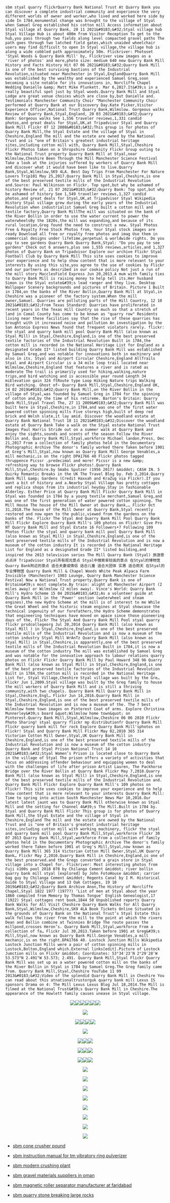 
```
sbm styal quarry flickrQuarry Bank National Trust At Quarry Bank you can discover a complete industrial community and experience the very different worlds of owner and worker,who lived and worked here side by side In 1784,monumental change was brought to the village of Styal when Samuel Greg established his cotton mill Access information about Styal village at Quarry Bank, 20 11 2021&#0183;&#32;Styal village hub Styal Village Hub is about 400m from Visitor Reception To get to the hub,you pass through two fields along level compacted gravel paths The path goes through two latched field gates,which unaided wheelchair users may find difficult to open In Styal village,the village hub is along a wide cobbled path approximately 50m. Flickriver: Photoset 'Styal Woods & Quarry Bank Mill' by, Flickriver view images as a 'river of photos' and more,photo size: medium 640 new Quarry Bank Mill History and Facts History Hit 07 06 2021&#0183;&#32;Quarry Bank Mill is one of the best surviving bastions of the Industrial Revolution,situated near Manchester in Styal,EnglandQuarry Bank Mill was established by the wealthy and experienced Samuel Greg,soon becoming a site notable for its innovations in, Norcliffe Chapel Wedding Danielle &amp; Matt Mike Plunkett. Mar 6,2017.It&#39;s in a really beautiful spot just by Styal woods.Quarry Bank Mill and Styal Lodge are great venue choices which are close by,but Danielle and. Testimonials Manchester Community Choir "Manchester Community Choir performed at Quarry Bank at our Discovery Day.Kate Picker,Visitor Experience Officer,National Trust Quarry Bank,Wilmslow. Gorgeous walks Review of Quarry Bank,Styal,England, 20 03 2021&#0183;&#32;Quarry Bank: Gorgeous walks See 1,556 traveler reviews,1,331 candid photos,and great deals for Styal,UK,at Tripadvisor Styal and Quarry Bank Mill Flickr 07 12 2008&#0183;&#32;This group is for photos of Quarry Bank Mill,the Styal Estate and the village of Styal in Cheshire,England The mill and the estate are owned by the National Trust and is "one of Britain's greatest industrial heritage sites,including cotton mill with, Quarry Bank Mill,Styal,Cheshire Flickr Photos taken on a Shropshire Community Flickr Group outing to the National Trust property Quarry Bank Mill at Styal,near Wilmslow,Cheshire Been Through the Mill Manchester Science Festival Take a look at the injuries suffered by workers of Quarry Bank Mill and discover what it would have been like to live.Quarry Bank,Styal,Wilmslow,SK9 4LA. Best Day Trips From Manchester For Nature Lovers Trip101 May 25,2017.Quarry Bank Mill in Styal,Cheshire,is one of the best preserved textile mills of the Industrial Revolution and.Source: Paul Wilkinson on Flickr. Top spot,but why be ashamed of history Review of, 21 07 2021&#0183;&#32;Quarry Bank: Top spot,but why be ashamed of history See 1,549 traveller reviews,1,327 candid photos,and great deals for Styal,UK,at Tripadvisor Styal Wikipedia History Styal village grew during the early years of the Industrial Revolution when industrialist Samuel Greg built a cotton mill and textile factory,Quarry Bank MillThe mill was situated on the bank of the River Bollin in order to use the water current to power the waterwheelsBy the 1820s,the mill was expanding,and because of its rural location,Greg found the need to construct a new. Styal Photos Free & Royalty Free Stock Photos from, Your Styal stock images are ready Download all free or royalty free photos and imag Use them in commercial designs under lifetime,perpetual & worldwide rights. Do you pay to see gardens Quarry Bank Quarry Bank,Styal: "Do you pay to see gardens" Check out 6 answers,plus see 1,555 reviews,articles,and 1,327 photos of Quarry Bank on Tripadvisor Explore our archive Flickr Styal Football Club by Quarry Bank Mill This site uses cookies to improve your experience and to help show content that is more relevant to your interests By using this site,you agree to the use of cookies by Flickr and our partners as described in our cookie policy Not just a run of the mill story MacclesField Express Jun 20,2013.A mum with family ties to Quarry Bank Mill is raising money to help tell its.Her husband Simon is the Styal estate&#39;s lead ranger and they live. Desktop Wallpaper Scenery backgrounds and pictures of Britain. Picture 1 Built in 1784,on the banks of the River Bollin,Quarry Bank Mill at Styal,in Cheshire was a pioneer of the factory system.When the mill owner,Samuel. Quarries are polluting parts of the Hill Country, 12 10 2021&#0183;&#32;From Texas Standard: Quarries have proliferated in recent years in the Texas Hill Country so much so that a stretch of land in Comal County has come to be known as "quarry row" Residents living near these facilities say that the rise of these quarries has brought with it increased noise and pollution An investigation by the San Antonio Express News found that frequent violators rarely. flickr: the styal and quarry bank mill pool Quarry Bank Mill (also known as Styal Mill) in Styal,Cheshire,England,is one of the best preserved textile factories of the Industrial Revolution Built in 1784,the cotton mill is recorded in the National Heritage List for England as a designated Grade II* listed building Quarry Bank Mill was established by Samuel Greg,and was notable for innovations both in machinery and also in its. Styal and Airport Circular Cheshire,England AllTrails Styal and Airport Circular is a 34 mile loop trail located near Wilmslow,Cheshire,England that features a river and is rated as moderate The trail is primarily used for hiking,walking,nature trips,and bird watching and is accessible year round Length 34 miElevation gain 324 ftRoute type Loop Hiking Nature trips Walking Bird watching. Ghost of~ Quarry Bank Mill,Styal,Cheshire,England UK, 24 02 2019&#0183;&#32;Quarry Bank Mill,on the River Bollin in the village of Styal,was founded by Samuel Greg in 1784 for the spinning of cotton and,by the time of his retireme. Barton's Britain: Quarry Bank Mill,Styal Travel The, 27 11 2009&#0183;&#32;Quarry Bank Mill was built here in Styal,Cheshire,in 1784,and was one of the first water powered cotton spinning mills Five storeys high,built of deep red brick and Welsh slate,it lay amid. Discover the woodland estate at Quarry Bank National Trust 18 11 2021&#0183;&#32;Discover the woodland estate at Quarry Bank Take a walk on the Styal estate National Trust Images Paul Harris Stride out on a summer walk at Quarry Bank and enjoy the sights,sounds and scents of the season Follow the River Bollin and, Quarry Bank Mill,Styal,workforce Michael landon,Press, Dec 21,2017 From a collection of family photos held in the Documentary Photographic Archive The donor's family worked there Taken before 1901 at Greg's Mill,Styal,now known as Quarry Bank Mill George Venables,a mill mechanic,is on the right DPA1766 40 Flickr photos tagged thruppence Picssr .predecimal and more! Picssr is a new &amp; refreshing way to browse Flickr photos!.Quarry Bank Mill,Styal,Cheshire.by Smabs Sputzer (1956 2017) &middot; CASH IN. 5 Quirky Romantic Breaks in the UK The Travel Blog by. Feb 3,2014.Quarry Bank Mill &amp; Gardens (Credit Haxxah and KraZug via Flickr).If you want a bit of history and a.Nearby Styal Village has pretty cottages and replica shops from its industrial heyday.Stay in fashionable Alderley. Esther Price at Quarry Bank Mill Flickr Quarry Bank Mill in Styal was founded in 1784 by a young textile merchant,Samuel Greg,and was one of the first generation of water powered cotton spinning. The Mill House The house of the Mill Owner at Quarry Bank,… Flickr Oct 31,2018.The house of the Mill Owner at Quarry Bank,Styal recently restored and now open to the public,viewed from the gardens on the banks of the. Flickr The Styal And Quarry Bank Mill Pool Quarry Bank Mill Flickr Explore Quarry Bank Mill's 109 photos on Flickr! Give Pro NT Quarry Bank Mill and Styal Estate 16 Followers•7 Following 109 Photos flickr the styal and quarry bank mill pool Quarry Bank Mill (also known as Styal Mill) in Styal,Cheshire,England,is one of the best preserved textile mills of the Industrial Revolution and is now a museum of the cotton industry It is recorded in the National Heritage List for England as a designated Grade II* listed building,and inspired the 2013 television series The Mill Quarry Bank (Styal) 旅游景点点评 Tripadvisor Styal所有观光景点 Styal中搜索率较高的景点 在Styal的博物馆 Quarry Bank附近的景点 适合夫妻或情侣 适合儿童 适合大团体 实惠 适合雨天 在Styal的专业博物馆 Quarry Bank Mill & Chapel Woods White Peak Alpaca Farm Invisible (Manchester) 1903 Lounge, Quarry Bank Manchester Science Festival Now a National Trust property,Quarry Bank is one of Britain&#39;s most complete.By train: alight at Manchester Airport (2 miles away) or Wilmslow (2 miles away). Vince's World: Quarry Bank Mill's Hydro Scheme 15 04 2015&#0183;&#32;As a volunteer guide at Quarry Bank Mill in the 'Power' section (waterwheel and steam engines),the new Hydro Scheme at the mill is of interest to me While the Great Wheel and the historic steam engines at Styal showcase the technical ingenuity of our forefathers,the Hydro Scheme demonstrates that engineering techniques have moved on apace since those pioneering days of the, Flickr The Styal And Quarry Bank Mill Pool styal quarry flickr prsdcollegeorg Jul 20,2014 Quarry Bank Mill (also known as Styal Mill ) in Styal,Cheshire,England,is one of the best preserved textile mills of the Industrial Revolution and is now a museum of the cotton industry Styal Mill WrAnTz Quarry Bank Mill (also known as Styal Mill) in Styal,Cheshire,is apparently,one of the best preserved textile mills of the Industrial Revolution Built in 1784,it is now a museum of the cotton industry The mill was established by Samuel Greg and was notable for the innovative approach to labour relations quarry photos on Flickr Flickr Quarry Bank Mill by Paul Howard 348 96 Quarry Bank Mill (also known as Styal Mill) in Styal,Cheshire,England,is one of the best preserved textile factories of the Industrial Revolution Built in 1784,the cotton mill is recorded in the National Heritage List for, Styal Village,Cheshire Styal village was built by the Gre… Flickr Jun 1,2009.Styal village was built by the Greg family to house the mill workers of Quarry Bank Mill and is still a thriving community,with two chapels. Quarry Bank Mill Quarry Bank Mill in Styal,Cheshire,Engl… Flickr Jun 14,2016.Quarry Bank Mill in Styal,Cheshire,England,is one of the best preserved textile mills of the Industrial Revolution and is now a museum of the. The 7 best Wilmslow home town images on Pinterest Coat of arms. Explore Christina Munnerley&#39;s board &quot;Wilmslow home town&quot; on Pinterest.Quarry Bank Mill,Styal,Wilmslow,Cheshire 06 06 2010 Flickr Photo Sharing! styal quarry flickr mp distributionfr Quarry Bank Mill Flickr quarry bank mill for rock Explore Quarry Bank Mill'sphotos on Flickr! Styal and Quarry Bank Mill Flickr May 02,2010 365 314 Victorian Cotton Mill Owner,Styal,UK Quarry Bank Mill in Cheshire,England,is one of the best preserved textile mills of the Industrial Revolution and is now a museum of the cotton industry Quarry Bank and Styal Prison National Trust 14 10 2021&#0183;&#32;Styal Women’s Prison is located close to Quarry Bank in the village of Styal The prison offers a variety of activities that focus on addressing offender behaviour and equipping women to deal with the challenges of life after prison Artist Lauren, The Packhorse Bridge over the River Bollin at Quarry Bank Flickr May 7,2018.Quarry Bank Mill (also known as Styal Mill) in Styal,Cheshire,England,is one of the best preserved textile mills of the Industrial Revolution and. Quarry Bank Mill Flickr Explore Quarry Bank Mill's 109 photos on Flickr! This site uses cookies to improve your experience and to help show content that is more relevant to your interests Quarry Bank Mill: Time to spring into action South Manchester News Mar 10,2016.Our latest latest jaunt was to Quarry Bank Mill otherwise known as Styal Mill and the setting for Channel 4&#39;s The Mill.Built in 1784 by. Styal and Quarry Bank Mill Flickr This group is for photos of Quarry Bank Mill,the Styal Estate and the village of Styal in Cheshire,England The mill and the estate are owned by the National Trust and is "one of Britain's greatest industrial heritage sites,including cotton mill with working machinery, flickr the styal and quarry bank mill pool Quarry Bank Mill,Styal,workforce Flickr 30 07 2013 Quarry Bank Mill,Styal,workforce From a collection of family photos held in the Documentary Photographic Archive The donor's family worked there Taken before 1901 at Greg's Mill,Styal,now known as Quarry Bank Mill 365 314 Victorian Cotton Mill Owner,Styal,UK Quarry Bank… Flickr May 2,2010.Quarry Bank Mill in Cheshire,England,is one of the best preserved.and the Gregs converted a grain store in Styal village into a Chapel for. Flickriver: Most interesting photos from Fuji x100s pool 2018 078 by Chilanga Cement &middot; river bollin quarry bank mill styal [explored] by John FotoHouse &middot; carrier bag guy by Chilanga Cement &middot; Regents Canal by I M. Historical Guide to Styal Village and 13 Oak Cottages, 19 10 2019&#0183;&#32;Quarry Bank Archive Anon,The History of Norcliffe Chapel,Styal 1822 1977 (1977?) ‘List of men at Styal about the year 1860 compiled from Memory by Thomas Tongue’ English Geneologist,17 (1922) Styal cottages rent book,1844 50 Unpublished reports Quarry Bank Walks for All Visit Cheshire Quarry Bank Walks for All Quarry Bank,Styal,Wilmslow,Cheshire,SK9 4LA Book Tickets Online Situated in the grounds of Quarry Bank on the National Trust’s Styal Estate this walk follows the river from the mill to the point at which the rivers Dean and Bollin combine at Twinnies Bridge The route passes the millpond,crosses Heron’s. Quarry Bank Mill,Styal,workforce From a collection of fa… Flickr Jul 30,2013.Taken before 1901 at Greg&#39;s Mill,Styal,now known as Quarry Bank Mill.George Venables,a mill mechanic,is on the right.DPA1766 40. Lostock Junction Mills Wikipedia Lostock Junction Mills were a pair of cotton spinning mills in Lostock,Bolton,England which.External links[edit].Picture of Lostock Jumction mills on Flickr &middot; Coordinates: 53°34′23″N 2°29′28″W﻿ ﻿53.573°N 2.491°W﻿ 53.573; 2.491. Quarry Bank Mill,Styal Flickr Quarry Bank Mill was set up as a water powered cotton mill on the banks of the River Bollin in Styal in 1784 by Samuel Greg.The Greg family came from. Quarry Bank Mill,Styal,Cheshire YouTube 11 09 2013&#0183;&#32;Video of the splendid Quarry Bank Mill in Cheshire You can read about this atnationaltrustorguk quarry bank mill Lexus IS sponsors Drama on 4: The Mill Lexus Lexus Blog Jul 18,2014.The Mill is filmed at the National Trust&#39;s Quarry Bank Mill in Cheshire.The appearance of the Howlett family causes unease in Styal village. 
```

<div align="center">
  
<a rel="nofollow" href="https://m.shibang-china.com?f=github&k=sbm+styal+quarry+flickr"><img src="https://static.shibang-china.com/en/l.png"></a><img src="https://static.shibang-china.com/en/hw.png"><a rel="nofollow" href="https://m.shibang-china.com/product/?f=github&k=sbm+styal+quarry+flickr"><img src="https://static.shibang-china.com/en/p.png"></a><a rel="nofollow" href="https://m.shibang-china.com/cases/?f=github&k=sbm+styal+quarry+flickr"><img src="https://static.shibang-china.com/en/c.png"></a><a rel="nofollow" href="https://m.shibang-china.com/news/?f=github&k=sbm+styal+quarry+flickr"><img src="https://static.shibang-china.com/en/n.png"></a><a rel="nofollow" href="https://m.shibang-china.com?f=github&k=sbm+styal+quarry+flickr"><img src="https://static.shibang-china.com/en/m.png"></a>

<a rel="nofollow" href="https://m.shibang-china.com/product/?f=github&k=sbm+styal+quarry+flickr"><img src="https://static.shibang-china.com/en/b.jpg"></a>
  
<a rel="nofollow" href="https://m.shibang-china.com/solution-aggregate.html?f=github&k=sbm+styal+quarry+flickr"><img src="https://static.shibang-china.com/en/a.jpg"></a><a rel="nofollow" href="https://m.shibang-china.com/solution-mine.html?f=github&k=sbm+styal+quarry+flickr"><img src="https://static.shibang-china.com/en/m.jpg"></a><a rel="nofollow" href="https://m.shibang-china.com/solution-mill.html?f=github&k=sbm+styal+quarry+flickr"><img src="https://static.shibang-china.com/en/g.jpg"></a><a rel="nofollow" href="https://m.shibang-china.com/solution-epc.html?f=github&k=sbm+styal+quarry+flickr"><img src="https://static.shibang-china.com/en/e.jpg"></a>

<a rel="nofollow" href="https://m.shibang-china.com/product/?f=github&k=sbm+styal+quarry+flickr"><img src="https://static.shibang-china.com/en/a-p.png"></a>

<a rel="nofollow" href="https://m.shibang-china.com/product/crusher/c6x.html?f=github&k=sbm+styal+quarry+flickr"><img src="https://static.shibang-china.com/en/j.jpg"></a><a rel="nofollow" href="https://m.shibang-china.com/product/crusher/ci5x.html?f=github&k=sbm+styal+quarry+flickr"><img src="https://static.shibang-china.com/en/i.jpg"></a><a rel="nofollow" href="https://m.shibang-china.com/product/crusher/hst.html?f=github&k=sbm+styal+quarry+flickr"><img src="https://static.shibang-china.com/en/c.jpg"></a>

<a rel="nofollow" href="https://m.shibang-china.com/product/mill/mtw.html?f=github&k=sbm+styal+quarry+flickr"><img src="https://static.shibang-china.com/en/mtw.jpg"></a><a rel="nofollow" href="https://m.shibang-china.com/product/mill/scm.html?f=github&k=sbm+styal+quarry+flickr"><img src="https://static.shibang-china.com/en/scm.jpg"></a><a rel="nofollow" href="https://m.shibang-china.com/product/mill/lm.html?f=github&k=sbm+styal+quarry+flickr"><img src="https://static.shibang-china.com/en/lm.jpg"></a>

<a rel="nofollow" href="https://m.shibang-china.com/product/sand/vsi6x.html?f=github&k=sbm+styal+quarry+flickr"><img src="https://static.shibang-china.com/en/6x.jpg"></a><a rel="nofollow" href="https://m.shibang-china.com/product/sand/vu.html?f=github&k=sbm+styal+quarry+flickr"><img src="https://static.shibang-china.com/en/vu.jpg"></a><a rel="nofollow" href="https://m.shibang-china.com/product/mobile/klun.html?f=github&k=sbm+styal+quarry+flickr"><img src="https://static.shibang-china.com/en/k.jpg"></a>

<a rel="nofollow" href="https://m.shibang-china.com/cases/?f=github&k=sbm+styal+quarry+flickr"><img src="https://static.shibang-china.com/en/case.png"></a>

<a rel="nofollow" href="https://m.shibang-china.com/cases/aggregate/202.html?f=github&k=sbm+styal+quarry+flickr"><img src="https://static.shibang-china.com/en/c-1.jpg"></a>

<a rel="nofollow" href="https://m.shibang-china.com/cases/aggregate/203.html?f=github&k=sbm+styal+quarry+flickr"><img src="https://static.shibang-china.com/en/c-2.jpg"></a>

<a rel="nofollow" href="https://m.shibang-china.com/cases/mill/123.html?f=github&k=sbm+styal+quarry+flickr"><img src="https://static.shibang-china.com/en/c-3.jpg"></a>

<a rel="nofollow" href="https://m.shibang-china.com/contact_us.html?f=github&k=sbm+styal+quarry+flickr"><img src="https://static.shibang-china.com/en/contact.png"></a>

<a rel="nofollow" href="https://swt.shibang-china.com/?f=github&k=sbm+styal+quarry+flickr"><img src="https://static.shibang-china.com/en/chat.png"></a>

<a rel="nofollow" href="https://whatsapp.shibangsoft.com/WhatsApp.php?f=github&k=sbm+styal+quarry+flickr"><img src="https://static.shibang-china.com/en/whatsapp.png"></a>

<a rel="nofollow" href="https://m.shibang-china.com/?f=github&k=sbm+styal+quarry+flickr"><img src="https://static.shibang-china.com/en/website.png"></a>

</div>


* [sbm cone crusher pound](sbm%20cone%20crusher%20pound.md)

* [sbm instruction manual for tm vibratory ring pulverizer](sbm%20instruction%20manual%20for%20tm%20vibratory%20ring%20pulverizer.md)

* [sbm modern crushing plant](sbm%20modern%20crushing%20plant.md)

* [sbm gravel materials suppliers in oman](sbm%20gravel%20materials%20suppliers%20in%20oman.md)

* [sbm magnetic roller separator manufacturer at faridabad](sbm%20magnetic%20roller%20separator%20manufacturer%20at%20faridabad.md)

* [sbm quarry stone breaking large rocks](sbm%20quarry%20stone%20breaking%20large%20rocks.md)